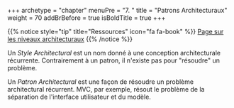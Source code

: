 +++
archetype = "chapter"
menuPre = "7. "
title = "Patrons Architecturaux"
weight = 70
addBrBefore = true
isBoldTitle = true
+++

{{% notice style="tip" title="Ressources" icon="fa fa-book" %}}
[Page sur les niveaux architecturaux](../software_architecture/levels/)
{{% /notice %}}

Un _Style Architectural_ est un nom donné à une conception architecturale récurrente. Contrairement à un patron, il n'existe pas pour "résoudre" un problème.

Un _Patron Architectural_ est une façon de résoudre un problème architectural récurrent. MVC, par exemple, résout le problème de la séparation de l'interface utilisateur et du modèle.

